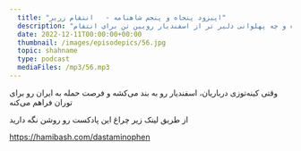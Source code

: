 ```yaml
---
  title: "اپیزود پنجاه و پنجم شاهنامه -   انتقام زریر"
  description: "زریر برادر شهریار ایران کشته شده و حالا گشتاسپ به دنبال کین خواهی برادره و چه پهلوانی دلیر تر از اسفندیار رویین تن برای انتقام." 
  date: 2022-12-11T00:00:00+00:00
  thumbnail: /images/episodepics/56.jpg
  topic: shahname
  type: podcast
  mediaFiles: /mp3/56.mp3
---
```

وقتی کینه‌توزی درباریان، اسفندیار رو به بند می‌کشه و فرصت حمله به ایران رو برای توران فراهم می‌کنه


از طریق لینک زیر چراغ این پادکست رو روشن نگه دارید

https://hamibash.com/dastaminophen